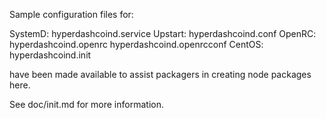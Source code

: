 Sample configuration files for:

SystemD: hyperdashcoind.service
Upstart: hyperdashcoind.conf
OpenRC:  hyperdashcoind.openrc
         hyperdashcoind.openrcconf
CentOS:  hyperdashcoind.init

have been made available to assist packagers in creating node packages here.

See doc/init.md for more information.
